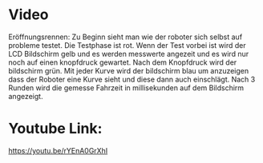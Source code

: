 Video
====

Eröffnungsrennen:
Zu Beginn sieht man wie der roboter sich selbst auf probleme testet. Die Testphase ist rot. Wenn der Test vorbei ist wird der LCD Bildschirm gelb und es werden messwerte angezeit und es wird nur noch auf einen knopfdruck gewartet. Nach dem Knopfdruck wird der bildschirm grün. Mit jeder Kurve wird der bildschirm blau um anzuzeigen dass der Roboter eine Kurve sieht und diese dann auch einschlägt. Nach 3 Runden wird die gemesse Fahrzeit in millisekunden auf dem Bildschirm angezeigt.

Youtube Link:
====
https://youtu.be/rYEnA0GrXhI
